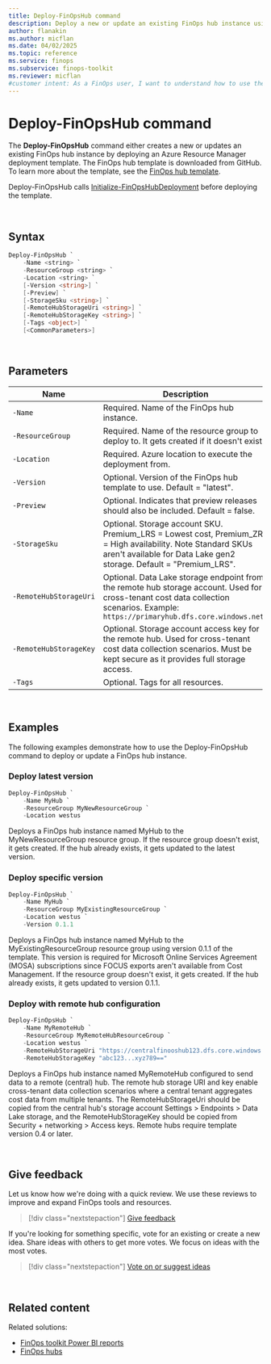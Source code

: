 ```yaml
---
title: Deploy-FinOpsHub command
description: Deploy a new or update an existing FinOps hub instance using the Deploy-FinOpsHub command in the FinOpsToolkit module.
author: flanakin
ms.author: micflan
ms.date: 04/02/2025
ms.topic: reference
ms.service: finops
ms.subservice: finops-toolkit
ms.reviewer: micflan
#customer intent: As a FinOps user, I want to understand how to use the what Deploy-FinOpsHub command in the FinOpsToolkit module.
---
```


<!-- markdownlint-disable-next-line MD025 -->
# Deploy-FinOpsHub command

The **Deploy-FinOpsHub** command either creates a new or updates an existing FinOps hub instance by deploying an Azure Resource Manager deployment template. The FinOps hub template is downloaded from GitHub. To learn more about the template, see the [FinOps hub template](../../hubs/template.md).

Deploy-FinOpsHub calls [Initialize-FinOpsHubDeployment](Initialize-FinOpsHubDeployment.md) before deploying the template.

<br>

## Syntax

```powershell
Deploy-FinOpsHub `
    -Name <string> `
    -ResourceGroup <string> `
    -Location <string> `
    [-Version <string>] `
    [-Preview] `
    [-StorageSku <string>] `
    [-RemoteHubStorageUri <string>] `
    [-RemoteHubStorageKey <string>] `
    [-Tags <object>] `
    [<CommonParameters>]
```

<br>

## Parameters

| Name                     | Description                                                                                                                                                                         |
| ------------------------ | ----------------------------------------------------------------------------------------------------------------------------------------------------------------------------------- |
| `‑Name`                  | Required. Name of the FinOps hub instance.                                                                                                                                          |
| `‑ResourceGroup`         | Required. Name of the resource group to deploy to. It gets created if it doesn't exist.                                                                                             |
| `‑Location`              | Required. Azure location to execute the deployment from.                                                                                                                            |
| `‑Version`               | Optional. Version of the FinOps hub template to use. Default = "latest".                                                                                                            |
| `‑Preview`               | Optional. Indicates that preview releases should also be included. Default = false.                                                                                                 |
| `‑StorageSku`            | Optional. Storage account SKU. Premium_LRS = Lowest cost, Premium_ZRS = High availability. Note Standard SKUs aren't available for Data Lake gen2 storage. Default = "Premium_LRS". |
| `‑RemoteHubStorageUri`   | Optional. Data Lake storage endpoint from the remote hub storage account. Used for cross-tenant cost data collection scenarios. Example: `https://primaryhub.dfs.core.windows.net/` |
| `‑RemoteHubStorageKey`   | Optional. Storage account access key for the remote hub. Used for cross-tenant cost data collection scenarios. Must be kept secure as it provides full storage access. |
| `‑Tags`                  | Optional. Tags for all resources.                                                                                                                                                   |

<br>

## Examples

The following examples demonstrate how to use the Deploy-FinOpsHub command to deploy or update a FinOps hub instance.

### Deploy latest version

```powershell
Deploy-FinOpsHub `
    -Name MyHub `
    -ResourceGroup MyNewResourceGroup `
    -Location westus
```

Deploys a FinOps hub instance named MyHub to the MyNewResourceGroup resource group. If the resource group doesn't exist, it gets created. If the hub already exists, it gets updated to the latest version.

### Deploy specific version

```powershell
Deploy-FinOpsHub `
    -Name MyHub `
    -ResourceGroup MyExistingResourceGroup `
    -Location westus `
    -Version 0.1.1
```

Deploys a FinOps hub instance named MyHub to the MyExistingResourceGroup resource group using version 0.1.1 of the template. This version is required for Microsoft Online Services Agreement (MOSA) subscriptions since FOCUS exports aren't available from Cost Management. If the resource group doesn't exist, it gets created. If the hub already exists, it gets updated to version 0.1.1.

### Deploy with remote hub configuration

```powershell
Deploy-FinOpsHub `
    -Name MyRemoteHub `
    -ResourceGroup MyRemoteHubResourceGroup `
    -Location westus `
    -RemoteHubStorageUri "https://centralfinooshub123.dfs.core.windows.net/" `
    -RemoteHubStorageKey "abc123...xyz789=="
```

Deploys a FinOps hub instance named MyRemoteHub configured to send data to a remote (central) hub. The remote hub storage URI and key enable cross-tenant data collection scenarios where a central tenant aggregates cost data from multiple tenants. The RemoteHubStorageUri should be copied from the central hub's storage account Settings > Endpoints > Data Lake storage, and the RemoteHubStorageKey should be copied from Security + networking > Access keys. Remote hubs require template version 0.4 or later.

<br>

## Give feedback

Let us know how we're doing with a quick review. We use these reviews to improve and expand FinOps tools and resources.

> [!div class="nextstepaction"]
> [Give feedback](https://portal.azure.com/#view/HubsExtension/InProductFeedbackBlade/extensionName/FinOpsToolkit/cesQuestion/How%20easy%20or%20hard%20is%20it%20to%20use%20the%20FinOps%20toolkit%20PowerShell%20module%3F/cvaQuestion/How%20valuable%20are%20the%20FinOps%20toolkit%20PowerShell%20module%3F/surveyId/FTK0.11/bladeName/PowerShell/featureName/Hubs.DeployHub)

If you're looking for something specific, vote for an existing or create a new idea. Share ideas with others to get more votes. We focus on ideas with the most votes.

> [!div class="nextstepaction"]
> [Vote on or suggest ideas](https://github.com/microsoft/finops-toolkit/issues?q=is%3Aissue%20is%3Aopen%20label%3A%22Tool%3A%20PowerShell%22%20sort%3A"reactions-%2B1-desc")

<br>

## Related content

Related solutions:

- [FinOps toolkit Power BI reports](../../power-bi/reports.md)
- [FinOps hubs](../../hubs/finops-hubs-overview.md)


<br>
